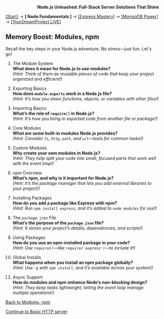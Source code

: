 **<p align="right">Node.js Unleashed: Full-Stack Server Solutions That Shine</p>**

[[Start]](../Introduction.md) → **[ Node Fundamentals ]** → [[Express Mastery]](../chapter-02/2-1.md) → [[MongoDB Power]](#mongodb) → [[YourDreamProject LIVE]](#project)

## Memory Boost: Modules, npm

Recall the key steps in your Node.js adventure. No stress—just fun. Let's go!

1. The Module System<br />
   **What does it mean for Node.js to use modules?**<br />
   *(Hint: Think of them as reusable pieces of code that keep your project organized and efficient!)*
   
2. Exporting Basics<br />
   **How does `module.exports` work in a Node.js file?**<br />
   *(Hint: It’s how you share functions, objects, or variables with other files!)*
   
3. Importing Basics<br />
   **What’s the role of `require()` in Node.js?**<br />
   *(Hint: It’s how you bring in exported code from another file or package!)*
   
4. Core Modules<br />
   **What are some built-in modules Node.js provides?**<br />
   *(Hint: Consider `fs`, `http`, `path`, and `url`—tools for common tasks!)*
   
5. Custom Modules<br />
   **Why create your own modules in Node.js?**<br />
   *(Hint: They help split your code into small, focused parts that work well with the event loop!)*
   
6. npm Overview<br />
   **What’s npm, and why is it important for Node.js?**<br />
   *(Hint: It’s the package manager that lets you add external libraries to your project!)*

7. Installing Packages<br />
   **How do you add a package like Express with npm?**<br />
   *(Hint: Run `npm install express`, and it’s added to `node_modules` for use!)*

8. The `package.json` File<br />
   **What’s the purpose of the `package.json` file?**<br />
   *(Hint: It stores your project’s details, dependencies, and scripts!)*

9. Using Packages<br />
   **How do you use an npm-installed package in your code?**<br />
   *(Hint: Use `require()`—like `require('express')`—to include it!)*

10. Global Installs<br />
   **What happens when you install an npm package globally?**<br />
   *(Hint: Use `-g` with `npm install`, and it’s available across your system!)*

11. Async Support<br />
   **How do modules and npm enhance Node’s non-blocking design?**<br />
   *(Hint: They keep tasks lightweight, letting the event loop manage multiple operations!)*
    
[Back to Modules, npm](1-3.md)

[Continue to Basic HTTP server](1-4.md)

